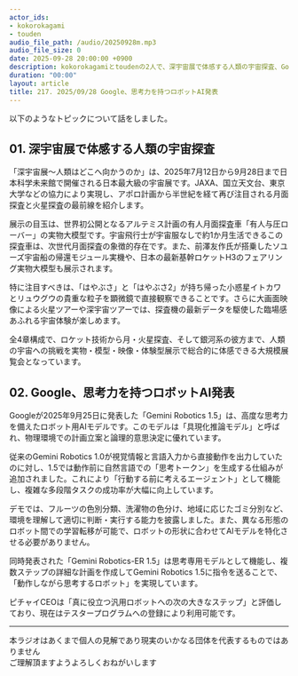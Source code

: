 ```yaml
---
actor_ids:
- kokorokagami
- touden
audio_file_path: /audio/20250928m.mp3
audio_file_size: 0
date: 2025-09-28 20:00:00 +0900
description: kokorokagamiとtoudenの2人で、深宇宙展で体感する人類の宇宙探査、Google、思考力を持つロボットAI発表 など について話しました。
duration: "00:00"
layout: article
title: 217. 2025/09/28 Google、思考力を持つロボットAI発表
---
```


以下のようなトピックについて話をしました。

## 01. 深宇宙展で体感する人類の宇宙探査

「深宇宙展～人類はどこへ向かうのか」は、2025年7月12日から9月28日まで日本科学未来館で開催される日本最大級の宇宙展です。JAXA、国立天文台、東京大学などの協力により実現し、アポロ計画から半世紀を経て再び注目される月面探査と火星探査の最前線を紹介します。

展示の目玉は、世界初公開となるアルテミス計画の有人月面探査車「有人与圧ローバー」の実物大模型です。宇宙飛行士が宇宙服なしで約1か月生活できるこの探査車は、次世代月面探査の象徴的存在です。また、前澤友作氏が搭乗したソユーズ宇宙船の帰還モジュール実機や、日本の最新基幹ロケットH3のフェアリング実物大模型も展示されます。

特に注目すべきは、「はやぶさ」と「はやぶさ2」が持ち帰った小惑星イトカワとリュウグウの貴重な粒子を顕微鏡で直接観察できることです。さらに大画面映像による火星ツアーや深宇宙ツアーでは、探査機の最新データを駆使した臨場感あふれる宇宙体験が楽しめます。

全4章構成で、ロケット技術から月・火星探査、そして銀河系の彼方まで、人類の宇宙への挑戦を実物・模型・映像・体験型展示で総合的に体感できる大規模展覧会となっています。

## 02. Google、思考力を持つロボットAI発表

Googleが2025年9月25日に発表した「Gemini Robotics 1.5」は、高度な思考力を備えたロボット用AIモデルです。このモデルは「具現化推論モデル」と呼ばれ、物理環境での計画立案と論理的意思決定に優れています。

従来のGemini Robotics 1.0が視覚情報と言語入力から直接動作を出力していたのに対し、1.5では動作前に自然言語での「思考トークン」を生成する仕組みが追加されました。これにより「行動する前に考えるエージェント」として機能し、複雑な多段階タスクの成功率が大幅に向上しています。

デモでは、フルーツの色別分類、洗濯物の色分け、地域に応じたゴミ分別など、環境を理解して適切に判断・実行する能力を披露しました。また、異なる形態のロボット間での学習転移が可能で、ロボットの形状に合わせてAIモデルを特化させる必要がありません。

同時発表された「Gemini Robotics-ER 1.5」は思考専用モデルとして機能し、複数ステップの詳細な計画を作成してGemini Robotics 1.5に指令を送ることで、「動作しながら思考するロボット」を実現しています。

ピチャイCEOは「真に役立つ汎用ロボットへの次の大きなステップ」と評価しており、現在はテスタープログラムへの登録により利用可能です。


___

本ラジオはあくまで個人の見解であり現実のいかなる団体を代表するものではありません  
ご理解頂ますようよろしくおねがいします  
